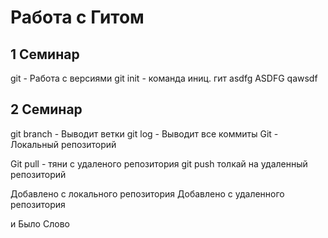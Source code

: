 # Работа с Гитом
## 1 Семинар
git - Работа с версиями
git init - команда иниц. гит
asdfg
ASDFG
qawsdf
## 2 Семинар
git branch - Выводит ветки
git log - Выводит все коммиты
Git - Локальный репозиторий

Git pull - тяни с удаленого репозитория
git push толкай на удаленный репозиторий

Добавлено с локального репозитория
Добавлено с удаленного репозитория

и Было Слово    